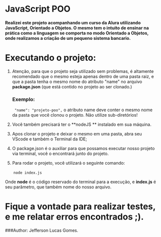 # JavaScript POO
#### Realizei este projeto acompanhando um curso da Alura utilizando JavaScript, Orientado a Objetos. O mesmo tem o intuito de ensinar na prática como a linguagem se comporta no modo Orientado a Objetos, onde realizamos a criação de um pequeno sistema bancario.



# Executando o projeto:

1. Atenção, para que o projeto seja utilizado sem problemas, é altamente recomendado que o mesmo esteja apenas dentro de uma pasta raiz, e que a pasta tenha o mesmo nome do atributo "name" no arquivo **package.json** (que está contido no projeto ao ser clonado.)

   ### Exemplo:

   ` "name": "projeto-poo",`    o atributo name deve conter o mesmo nome da pasta que você clonou o projeto. Não utilize sub-diretórios!

2. Você também precisará ter o **nodeJS ** instalado em sua máquina.

3. Apos clonar o projeto e deixar o mesmo em uma pasta, abra seu VScode e também o Terminal da IDE;

4. O package.json é o auxiliar para que possamos executar nosso projeto via terminal, você o encontrará junto do projeto.

5. Para rodar o projeto, você utilizará o seguinte comando:

   ​									`node index.js`

Onde **node** é o código reservado do terminal para a execução, e **index.js** é seu parâmetro, que também nome do nosso arquivo.

# Fique a vontade para realizar testes, e me relatar erros encontrados ;).

###Author: Jefferson Lucas Gomes.



